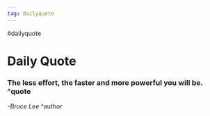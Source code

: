 ```yaml
---
tag: dailyquote
---
```


#dailyquote

# Daily Quote

### The less effort, the faster and more powerful you will be. ^quote
*-Bruce Lee* ^author
